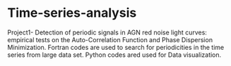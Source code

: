 # Time-series-analysis
Project1- Detection of periodic signals in AGN red noise light curves: empirical tests on the Auto-Correlation Function and Phase Dispersion Minimization. Fortran codes are used to search for periodicities in the time series from large data set. Python codes ared used for Data visualization. 
